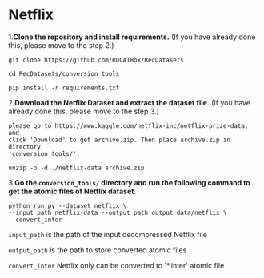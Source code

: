 # Netflix

1.**Clone the repository and install requirements.** 
(If you have already done this, please move to the step 2.)

```
git clone https://github.com/RUCAIBox/RecDatasets

cd RecDatasets/conversion_tools

pip install -r requirements.txt
```

2.**Download the Netflix Dataset and extract the dataset file.**
(If you have already done this, please move to the step 3.)

```
please go to https://www.kaggle.com/netflix-inc/netflix-prize-data, and
click 'Download' to get archive.zip. Then place archive.zip in directory
'conversion_tools/'.

unzip -o -d ./netflix-data archive.zip
```

3.**Go the ``conversion_tools/`` directory 
and run the following command to get the atomic files of Netflix dataset.**

```
python run.py --dataset netflix \
--input_path netflix-data --output_path output_data/netflix \
--convert_inter
```

`input_path` is the path of the input decompressed Netflix file

`output_path` is the path to store converted atomic files

`convert_inter` Netflix only can be converted to '*.inter' atomic file

